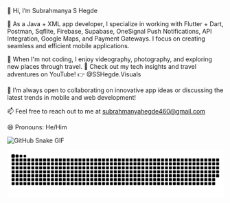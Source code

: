 👋 Hi, I’m Subrahmanya S Hegde

🌱 As a Java + XML app developer, I specialize in working with Flutter + Dart, Postman, Sqflite, Firebase, Supabase, OneSignal Push Notifications, API Integration, Google Maps, and Payment Gateways. I focus on creating seamless and efficient mobile applications.

📸 When I'm not coding, I enjoy videography, photography, and exploring new places through travel. 🎥 Check out my tech insights and travel adventures on YouTube! 👉 @SSHegde.Visuals

💬 I’m always open to collaborating on innovative app ideas or discussing the latest trends in mobile and web development!

📫 Feel free to reach out to me at subrahmanyahegde460@gmail.com

😄 Pronouns: He/Him

<script>
  window.onload = function() {
    const darkThemeSnakeSvg = 'https://github.com/subshegde/subshegde/blob/output/github-snake-dark.svg';
    const lightThemeSnakeSvg = 'https://github.com/subshegde/subshegde/blob/output/github-snake.svg';

    // Detect the current theme using prefers-color-scheme
    const isDarkMode = window.matchMedia && window.matchMedia('(prefers-color-scheme: dark)').matches;

    // Set the appropriate SVG URL based on the theme
    const snakeImage = isDarkMode ? darkThemeSnakeSvg : lightThemeSnakeSvg;

    // Update the image source dynamically
    document.getElementById('snake-gif').src = snakeImage;
  };
</script>

<!-- This is where the snake gif will be inserted -->
<img id="snake-gif" src="" alt="GitHub Snake GIF" />

![snake gif](https://github.com/subshegde/subshegde/blob/output/github-snake.svg)
